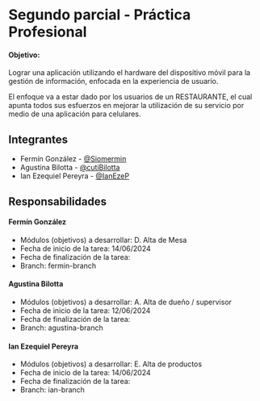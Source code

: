 # Segundo parcial - Práctica Profesional 

#### Objetivo: 

Lograr una aplicación utilizando el hardware del dispositivo móvil para la gestión de información, enfocada en la experiencia de usuario.

El enfoque va a estar dado por los usuarios de un RESTAURANTE, el cual apunta todos sus esfuerzos en
mejorar la utilización de su servicio por medio de una aplicación para celulares.



## Integrantes

- Fermín González - [@Siomermin](https://www.github.com/Siomermin)
- Agustina Bilotta - [@cutiBilotta](https://www.github.com/cutiBilotta)
- Ian Ezequiel Pereyra - [@IanEzeP](https://www.github.com/IanEzeP)


## Responsabilidades

#### Fermín González
- Módulos (objetivos) a desarrollar: D. Alta de Mesa
- Fecha de inicio de la tarea: 14/06/2024
- Fecha de finalización de la tarea: 
- Branch: fermin-branch

#### Agustina Bilotta
- Módulos (objetivos) a desarrollar: A. Alta de dueño / supervisor
- Fecha de inicio de la tarea: 12/06/2024
- Fecha de finalización de la tarea:
- Branch: agustina-branch

#### Ian Ezequiel Pereyra
- Módulos (objetivos) a desarrollar: E. Alta de productos
- Fecha de inicio de la tarea: 14/06/2024
- Fecha de finalización de la tarea:
- Branch: ian-branch


